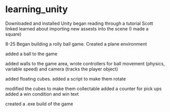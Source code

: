# learning_unity

Downloaded and installed Unity
began reading through a tutorial Scott linked
learned about importing new assests into the scene (I made a square)


8-25
Began building a rolly ball game. Created a plane environment

added a ball to the game

added walls to the game area, wrote controllers for ball movement (physics, variable speed)
and camera (tracks the player object)

added floating cubes. added a script to make them rotate

modified the cubes to make them collectable
added a counter for pick ups
added a win condition and win text

created a .exe build of the game
